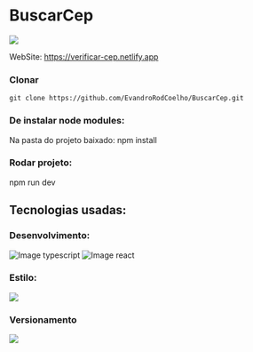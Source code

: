# BuscarCep

<img src="https://img.shields.io/website-up-down-green-red/http/monip.org.svg" />

WebSite: https://verificar-cep.netlify.app

### Clonar 
    git clone https://github.com/EvandroRodCoelho/BuscarCep.git  

### De instalar node modules:
 Na pasta do projeto baixado:
 npm install

### Rodar projeto:
npm run dev

## Tecnologias usadas:
<div class="flex">
    <h3>Desenvolvimento: </h3>
    <img src="https://img.shields.io/badge/TypeScript-007ACC?style=for-the-badge&logo=typescript&logoColor=white" alt="Image typescript" />
    <img src="https://img.shields.io/badge/React-20232A?style=for-the-badge&logo=react&logoColor=61DAFB" alt="Image react" />
    <h3>Estilo: </h3>
      <img src="https://camo.githubusercontent.com/41326de293d3848e2ab0f29bf1680427128757fe6b586ceddf1097cb4eeb5ff7/68747470733a2f2f696d672e736869656c64732e696f2f62616467652f7374796c65642d2d636f6d706f6e656e74732d4442373039333f7374796c653d666f722d7468652d6261646765266c6f676f3d7374796c65642d636f6d706f6e656e7473266c6f676f436f6c6f723d7768697465" />
     <h3> Versionamento</h3>
  <img src="https://img.shields.io/badge/git-%23F05033.svg?style=for-the-badge&logo=git&logoColor=white" />
</div>
